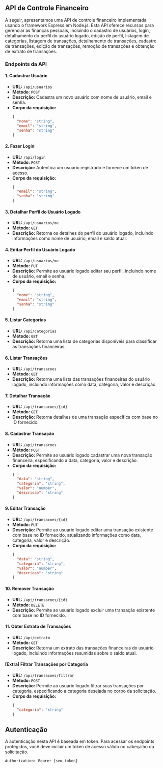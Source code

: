 ## API de Controle Financeiro

A seguir, apresentamos uma API de controle financeiro implementada usando o framework Express em Node.js. Esta API oferece recursos para gerenciar as finanças pessoais, incluindo o cadastro de usuários, login, detalhamento do perfil do usuário logado, edição de perfil, listagem de categorias, listagem de transações, detalhamento de transações, cadastro de transações, edição de transações, remoção de transações e obtenção de extrato de transações.

### Endpoints da API

#### 1. Cadastrar Usuário

- **URL:** `/api/usuarios`
- **Método:** `POST`
- **Descrição:** Cadastra um novo usuário com nome de usuário, email e senha.
- **Corpo da requisição:**
  ```json
  {
    "nome": "string",
    "email": "string",
    "senha": "string"
  }
  ```

#### 2. Fazer Login

- **URL:** `/api/login`
- **Método:** `POST`
- **Descrição:** Autentica um usuário registrado e fornece um token de acesso.
- **Corpo da requisição:**
  ```json
  {
    "email": "string",
    "senha": "string"
  }
  ```

#### 3. Detalhar Perfil do Usuário Logado

- **URL:** `/api/usuarios/me`
- **Método:** `GET`
- **Descrição:** Retorna os detalhes do perfil do usuário logado, incluindo informações como nome de usuário, email e saldo atual.

#### 4. Editar Perfil do Usuário Logado

- **URL:** `/api/usuarios/me`
- **Método:** `PUT`
- **Descrição:** Permite ao usuário logado editar seu perfil, incluindo nome de usuário, email e senha.
- **Corpo da requisição:**
  ```json
  {
    "nome": "string",
    "email": "string",
    "senha": "string"
  }
  ```

#### 5. Listar Categorias

- **URL:** `/api/categorias`
- **Método:** `GET`
- **Descrição:** Retorna uma lista de categorias disponíveis para classificar as transações financeiras.

#### 6. Listar Transações

- **URL:** `/api/transacoes`
- **Método:** `GET`
- **Descrição:** Retorna uma lista das transações financeiras do usuário logado, incluindo informações como data, categoria, valor e descrição.

#### 7. Detalhar Transação

- **URL:** `/api/transacoes/{id}`
- **Método:** `GET`
- **Descrição:** Retorna detalhes de uma transação específica com base no ID fornecido.

#### 8. Cadastrar Transação

- **URL:** `/api/transacoes`
- **Método:** `POST`
- **Descrição:** Permite ao usuário logado cadastrar uma nova transação financeira, especificando a data, categoria, valor e descrição.
- **Corpo da requisição:**
  ```json
  {
    "data": "string",
    "categoria": "string",
    "valor": "number",
    "descricao": "string"
  }
  ```

#### 9. Editar Transação

- **URL:** `/api/transacoes/{id}`
- **Método:** `PUT`
- **Descrição:** Permite ao usuário logado editar uma transação existente com base no ID fornecido, atualizando informações como data, categoria, valor e descrição.
- **Corpo da requisição:**
  ```json
  {
    "data": "string",
    "categoria": "string",
    "valor": "number",
    "descricao": "string"
  }
  ```

#### 10. Remover Transação

- **URL:** `/api/transacoes/{id}`
- **Método:** `DELETE`
- **Descrição:** Permite ao usuário logado excluir uma transação existente com base no ID fornecido.

#### 11. Obter Extrato de Transações

- **URL:** `/api/extrato`
- **Método:** `GET`
- **Descrição:** Retorna um extrato das transações financeiras do usuário logado, incluindo informações resumidas sobre o saldo atual.

#### [Extra] Filtrar Transações por Categoria

- **URL:** `/api/transacoes/filtrar`
- **Método:** `POST`
- **Descrição:** Permite ao usuário logado filtrar suas transações por categoria, especificando a categoria desejada no corpo da solicitação.
- **Corpo da requisição:**
  ```json
  {
    "categoria": "string"
  }
  ```

## Autenticação

A autenticação nesta API é baseada em token. Para acessar os endpoints protegidos, você deve incluir um token de acesso válido no cabeçalho da solicitação.

```http
Authorization: Bearer {seu_token}
```
